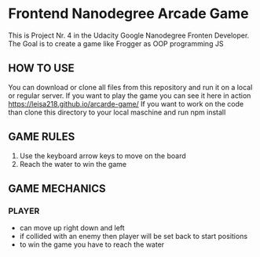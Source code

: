 Frontend Nanodegree Arcade Game
===============================
This is Project Nr. 4 in the Udacity Google Nanodegree Fronten Developer.
The Goal is to create a game like Frogger as OOP programming JS

## HOW TO USE
You can download or clone all files from this repository and run it on a local or regular server.
If you want to play the game you can see it here in action https://leisa218.github.io/arcarde-game/
If you want to work on the code than clone this directory to your local maschine and run npm install

## GAME RULES
1. Use the keyboard arrow keys to move on the board
2. Reach the water to win the game

## GAME MECHANICS
### PLAYER
- can move up right down and left
- if collided with an enemy then player will be set back to start positions
- to win the game you have to reach the water

